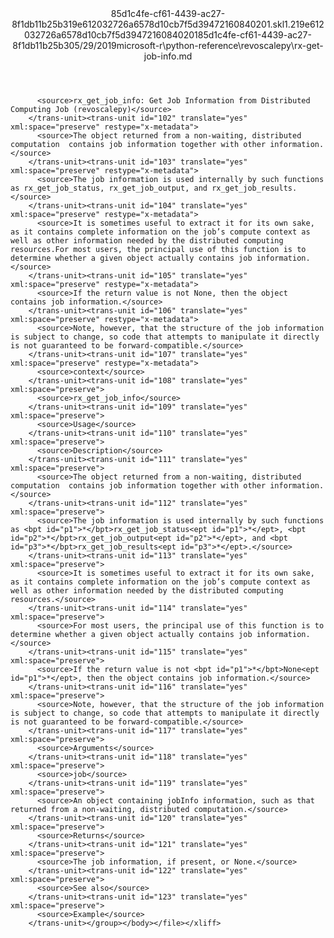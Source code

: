 <?xml version="1.0"?><xliff version="1.2" xmlns="urn:oasis:names:tc:xliff:document:1.2" xmlns:xsi="http://www.w3.org/2001/XMLSchema-instance" xsi:schemaLocation="urn:oasis:names:tc:xliff:document:1.2 xliff-core-1.2-transitional.xsd"><file datatype="xml" original="rx-get-job-info.md" source-language="en-US" target-language="en-US"><header><tool tool-id="mdxliff" tool-name="mdxliff" tool-version="1.0-8ab897d" tool-company="Microsoft" /><xliffext:skl_file_name xmlns:xliffext="urn:microsoft:content:schema:xliffextensions">85d1c4fe-cf61-4439-ac27-8f1db11b25b319e612032726a6578d10cb7f5d39472160840201.skl</xliffext:skl_file_name><xliffext:version xmlns:xliffext="urn:microsoft:content:schema:xliffextensions">1.2</xliffext:version><xliffext:ms.openlocfilehash xmlns:xliffext="urn:microsoft:content:schema:xliffextensions">19e612032726a6578d10cb7f5d39472160840201</xliffext:ms.openlocfilehash><xliffext:ms.sourcegitcommit xmlns:xliffext="urn:microsoft:content:schema:xliffextensions">85d1c4fe-cf61-4439-ac27-8f1db11b25b3</xliffext:ms.sourcegitcommit><xliffext:ms.lasthandoff xmlns:xliffext="urn:microsoft:content:schema:xliffextensions">05/29/2019</xliffext:ms.lasthandoff><xliffext:ms.openlocfilepath xmlns:xliffext="urn:microsoft:content:schema:xliffextensions">microsoft-r\python-reference\revoscalepy\rx-get-job-info.md</xliffext:ms.openlocfilepath></header><body><group id="content" extype="content"><trans-unit id="101" translate="yes" xml:space="preserve" restype="x-metadata">
          <source>rx_get_job_info: Get Job Information from Distributed Computing Job (revoscalepy)</source>
        </trans-unit><trans-unit id="102" translate="yes" xml:space="preserve" restype="x-metadata">
          <source>The object returned from a non-waiting, distributed computation  contains job information together with other information.</source>
        </trans-unit><trans-unit id="103" translate="yes" xml:space="preserve" restype="x-metadata">
          <source>The job information is used internally by such functions as rx_get_job_status, rx_get_job_output, and rx_get_job_results.</source>
        </trans-unit><trans-unit id="104" translate="yes" xml:space="preserve" restype="x-metadata">
          <source>It is sometimes useful to extract it for its own sake, as it contains complete information on the job’s compute context as well as other information needed by the distributed computing resources.For most users, the principal use of this function is to determine whether a given object actually contains job information.</source>
        </trans-unit><trans-unit id="105" translate="yes" xml:space="preserve" restype="x-metadata">
          <source>If the return value is not None, then the object contains job information.</source>
        </trans-unit><trans-unit id="106" translate="yes" xml:space="preserve" restype="x-metadata">
          <source>Note, however, that the structure of the job information is subject to change, so code that attempts to manipulate it directly is not guaranteed to be forward-compatible.</source>
        </trans-unit><trans-unit id="107" translate="yes" xml:space="preserve" restype="x-metadata">
          <source>context</source>
        </trans-unit><trans-unit id="108" translate="yes" xml:space="preserve">
          <source>rx_get_job_info</source>
        </trans-unit><trans-unit id="109" translate="yes" xml:space="preserve">
          <source>Usage</source>
        </trans-unit><trans-unit id="110" translate="yes" xml:space="preserve">
          <source>Description</source>
        </trans-unit><trans-unit id="111" translate="yes" xml:space="preserve">
          <source>The object returned from a non-waiting, distributed computation  contains job information together with other information.</source>
        </trans-unit><trans-unit id="112" translate="yes" xml:space="preserve">
          <source>The job information is used internally by such functions as <bpt id="p1">*</bpt>rx_get_job_status<ept id="p1">*</ept>, <bpt id="p2">*</bpt>rx_get_job_output<ept id="p2">*</ept>, and <bpt id="p3">*</bpt>rx_get_job_results<ept id="p3">*</ept>.</source>
        </trans-unit><trans-unit id="113" translate="yes" xml:space="preserve">
          <source>It is sometimes useful to extract it for its own sake, as it contains complete information on the job’s compute context as well as other information needed by the distributed computing resources.</source>
        </trans-unit><trans-unit id="114" translate="yes" xml:space="preserve">
          <source>For most users, the principal use of this function is to determine whether a given object actually contains job information.</source>
        </trans-unit><trans-unit id="115" translate="yes" xml:space="preserve">
          <source>If the return value is not <bpt id="p1">*</bpt>None<ept id="p1">*</ept>, then the object contains job information.</source>
        </trans-unit><trans-unit id="116" translate="yes" xml:space="preserve">
          <source>Note, however, that the structure of the job information is subject to change, so code that attempts to manipulate it directly is not guaranteed to be forward-compatible.</source>
        </trans-unit><trans-unit id="117" translate="yes" xml:space="preserve">
          <source>Arguments</source>
        </trans-unit><trans-unit id="118" translate="yes" xml:space="preserve">
          <source>job</source>
        </trans-unit><trans-unit id="119" translate="yes" xml:space="preserve">
          <source>An object containing jobInfo information, such as that returned from a non-waiting, distributed computation.</source>
        </trans-unit><trans-unit id="120" translate="yes" xml:space="preserve">
          <source>Returns</source>
        </trans-unit><trans-unit id="121" translate="yes" xml:space="preserve">
          <source>The job information, if present, or None.</source>
        </trans-unit><trans-unit id="122" translate="yes" xml:space="preserve">
          <source>See also</source>
        </trans-unit><trans-unit id="123" translate="yes" xml:space="preserve">
          <source>Example</source>
        </trans-unit></group></body></file></xliff>